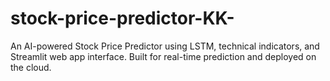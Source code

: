 # stock-price-predictor-KK-
An AI-powered Stock Price Predictor using LSTM, technical indicators, and Streamlit web app interface. Built for real-time prediction and deployed on the cloud.

